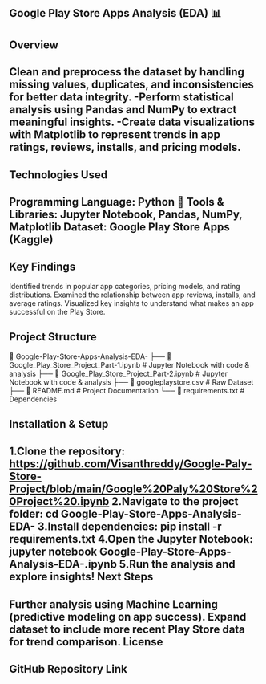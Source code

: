 Google Play Store Apps Analysis (EDA) 📊
--------------------------------------------------------------------------------------------------------------------------------------------------------------------
Overview
--------------------------------------------------------------------------------------------------------------------------------------------------------------------
Clean and preprocess the dataset by handling missing values, duplicates, and inconsistencies for better data integrity.
-Perform statistical analysis using Pandas and NumPy to extract meaningful insights.
-Create data visualizations with Matplotlib to represent trends in app ratings, reviews, installs, and pricing models.
--------------------------------------------------------------------------------------------------------------------------------------------------------------------
Technologies Used
---------------------------------------------------------------------------------------------------------------------------------------------------------------------
Programming Language: Python 🐍
Tools & Libraries: Jupyter Notebook, Pandas, NumPy, Matplotlib
Dataset: Google Play Store Apps (Kaggle)
-----------------------------------------------------------------------------------------------------------------------------------------------------------------
Key Findings
-------------------------------------------------------------------------------------------------------------------------------------------------------------------
Identified trends in popular app categories, pricing models, and rating distributions.
Examined the relationship between app reviews, installs, and average ratings.
Visualized key insights to understand what makes an app successful on the Play Store.

Project Structure
---------------------------------------------------------------------------------------------------------------------------------------------------------------------
📂 Google-Play-Store-Apps-Analysis-EDA- ├── 📄 Google_Play_Store_Project_Part-1.ipynb # Jupyter Notebook with code & analysis
├── 📄 Google_Play_Store_Project_Part-2.ipynb # Jupyter Notebook with code & analysis
├── 📄 googleplaystore.csv # Raw Dataset ├── 📄 README.md # Project Documentation
└── 📄 requirements.txt # Dependencies

Installation & Setup
-----------------------------------------------------------------------------------------------------------------------------------------------------------------
1.Clone the repository:
  https://github.com/Visanthreddy/Google-Paly-Store-Project/blob/main/Google%20Paly%20Store%20Project%20.ipynb
2.Navigate to the project folder:
  cd Google-Play-Store-Apps-Analysis-EDA-
  3.Install dependencies:
  pip install -r requirements.txt
  4.Open the Jupyter Notebook:
  jupyter notebook Google-Play-Store-Apps-Analysis-EDA-.ipynb
  5.Run the analysis and explore insights!
Next Steps
-----------------------------------------------------------------------------------------------------------------------------------------------------
Further analysis using Machine Learning (predictive modeling on app success).
Expand dataset to include more recent Play Store data for trend comparison.
License
-----------------------------------------------------------------------------------------------------------------------------------------------------------
GitHub Repository Link
--------------------------------------------------------------------------------------------------------------------------------------------
